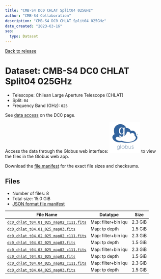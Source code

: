 ```yaml
---
title: "CMB-S4 DC0 CHLAT Split04 025GHz"
author: "CMB-S4 Collaboration"
description: "CMB-S4 DC0 CHLAT Split04 025GHz"
date_created: "2023-03-16"
seo:
  type: Dataset
---
```


[Back to release](./dc0.html#datasets)

# Dataset: CMB-S4 DC0 CHLAT Split04 025GHz

- Telescope: Chilean Large Aperture Telescope (CHLAT) 
- Split: `04`
- Frequency Band (GHz): `025`

See [data access](./dc0.html#data-access) on the DC0 page.

Access the data through the Globus web interface: [![Download via Globus](images/globus-logo.png)](https://app.globus.org/file-manager?origin_id=38f01147-f09e-483d-a552-3866669a846d&origin_path=%2Fdatareleases%2Fdc0%2Fmission%2Fchlat%2Fsplit04%2F025%2F) to view the files in the Globus web app.

Download the [file manifest](https://g-456d30.0ed28.75bc.data.globus.org/datareleases/dc0/mission/chlat/split04/025/manifest.json) for the exact file sizes and checksums.

## Files

- Number of files: 8
- Total size: 15.0 GiB
- [JSON format file manifest](https://g-456d30.0ed28.75bc.data.globus.org/datareleases/dc0/mission/chlat/split04/025/manifest.json)

|                                                                               File Name                                                                               |      Datatype       |  Size   |
| --------------------------------------------------------------------------------------------------------------------------------------------------------------------- | ------------------- | ------- |
| [`dc0_chlat_t04.01_025_map02_c111.fits`](https://g-456d30.0ed28.75bc.data.globus.org/datareleases/dc0/mission/chlat/split04/025/dc0_chlat_t04.01_025_map02_c111.fits) | Map: filter+bin iqu | 2.3 GiB |
| [`dc0_chlat_t04.01_025_map03.fits`](https://g-456d30.0ed28.75bc.data.globus.org/datareleases/dc0/mission/chlat/split04/025/dc0_chlat_t04.01_025_map03.fits)           | Map: tp depth       | 1.5 GiB |
| [`dc0_chlat_t04.02_025_map02_c111.fits`](https://g-456d30.0ed28.75bc.data.globus.org/datareleases/dc0/mission/chlat/split04/025/dc0_chlat_t04.02_025_map02_c111.fits) | Map: filter+bin iqu | 2.3 GiB |
| [`dc0_chlat_t04.02_025_map03.fits`](https://g-456d30.0ed28.75bc.data.globus.org/datareleases/dc0/mission/chlat/split04/025/dc0_chlat_t04.02_025_map03.fits)           | Map: tp depth       | 1.5 GiB |
| [`dc0_chlat_t04.03_025_map02_c111.fits`](https://g-456d30.0ed28.75bc.data.globus.org/datareleases/dc0/mission/chlat/split04/025/dc0_chlat_t04.03_025_map02_c111.fits) | Map: filter+bin iqu | 2.3 GiB |
| [`dc0_chlat_t04.03_025_map03.fits`](https://g-456d30.0ed28.75bc.data.globus.org/datareleases/dc0/mission/chlat/split04/025/dc0_chlat_t04.03_025_map03.fits)           | Map: tp depth       | 1.5 GiB |
| [`dc0_chlat_t04.04_025_map02_c111.fits`](https://g-456d30.0ed28.75bc.data.globus.org/datareleases/dc0/mission/chlat/split04/025/dc0_chlat_t04.04_025_map02_c111.fits) | Map: filter+bin iqu | 2.3 GiB |
| [`dc0_chlat_t04.04_025_map03.fits`](https://g-456d30.0ed28.75bc.data.globus.org/datareleases/dc0/mission/chlat/split04/025/dc0_chlat_t04.04_025_map03.fits)           | Map: tp depth       | 1.5 GiB |
